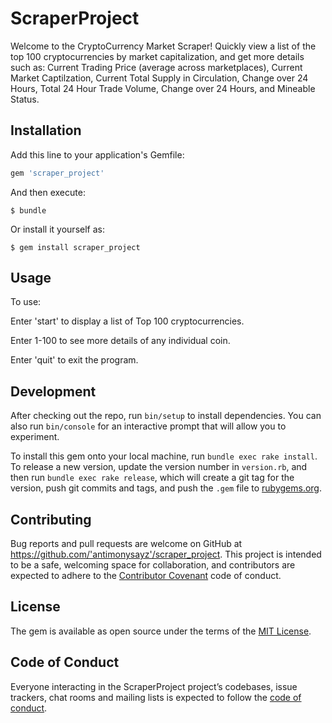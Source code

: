 # ScraperProject

Welcome to the CryptoCurrency Market Scraper!  Quickly view a list of the top 100 cryptocurrencies by market capitalization, and get more details such as: Current Trading Price (average across marketplaces), Current Market Captilzation, Current Total Supply in Circulation, Change over 24 Hours, Total 24 Hour Trade Volume, Change over 24 Hours, and Mineable Status.

## Installation

Add this line to your application's Gemfile:

```ruby
gem 'scraper_project'
```

And then execute:

    $ bundle

Or install it yourself as:

    $ gem install scraper_project

## Usage

To use: 

Enter 'start' to display a list of Top 100 cryptocurrencies.

Enter 1-100 to see more details of any individual coin.

Enter 'quit' to exit the program.

## Development

After checking out the repo, run `bin/setup` to install dependencies. You can also run `bin/console` for an interactive prompt that will allow you to experiment.

To install this gem onto your local machine, run `bundle exec rake install`. To release a new version, update the version number in `version.rb`, and then run `bundle exec rake release`, which will create a git tag for the version, push git commits and tags, and push the `.gem` file to [rubygems.org](https://rubygems.org).

## Contributing

Bug reports and pull requests are welcome on GitHub at https://github.com/'antimonysayz'/scraper_project. This project is intended to be a safe, welcoming space for collaboration, and contributors are expected to adhere to the [Contributor Covenant](http://contributor-covenant.org) code of conduct.

## License

The gem is available as open source under the terms of the [MIT License](https://opensource.org/licenses/MIT).

## Code of Conduct

Everyone interacting in the ScraperProject project’s codebases, issue trackers, chat rooms and mailing lists is expected to follow the [code of conduct](https://github.com/'antimonysayz'/scraper_project/blob/master/CODE_OF_CONDUCT.md).
